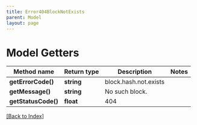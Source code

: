 ```yaml
---
title: Error404BlockNotExists
parent: Model
layout: page
---
```


# Model Getters

Method name | Return type | Description | Notes
------------ | ------------- | ------------- | -------------
**getErrorCode()** | **string** | block.hash.not.exists |
**getMessage()** | **string** | No such block. |
**getStatusCode()** | **float** | 404 |

[[Back to Index]](../index.md)
